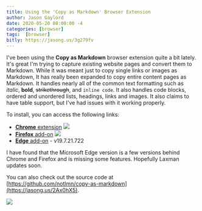 ```yaml
---
title: Using the 'Copy as Markdown' Browser Extension
author: Jason Gaylord
date: 2020-05-20 08:00:00 -4
categories: [browser]
tags:  [browser]
bitly: https://jasong.us/3g279fv
---
```


I've been using the **Copy as Markdown** browser extension quite a bit lately. It's great I'm trying to capture existing website pages and convert them to Markdown. While it was meant just to copy single links or images as Markdown, It has really been expanded to copy entire content pages as Markdown. It handles nearly all of the common text formatting such as *italic*, **bold**, ~~strikethrough~~, and `inline code`. It also handles code blocks, ordered and unordered lists, headings, links and images. It also claims to have table support, but I've had issues with it working properly.

To install, you can access the following links:

- [**Chrome** extension](https://jasong.us/3dUwiH5) [![](https://camo.githubusercontent.com/32645e008ba622ad75e4d8743fa05a7f033c0da8/68747470733a2f2f696d672e736869656c64732e696f2f6368726f6d652d7765622d73746f72652f762f6e6c61696f6e626c6361656a6563626b63696c6c676c6f646d6d66686a6866692e7376673f6c6162656c3d253230)](https://jasong.us/3dUwiH5)
- [**Firefox** add-on](https://jasong.us/3fTE6dU) [![](https://camo.githubusercontent.com/817dd40b39a8fb698f6d6058f3bbc5e5eca3cc94/68747470733a2f2f696d672e736869656c64732e696f2f616d6f2f762f6370792d61732d6d642e7376673f6c6162656c3d253230)](https://jasong.us/3fTE6dU)
- [**Edge** add-on](https://jasong.us/3dQI84W) - v19.7.21.722

I have found that the Microsoft Edge version is a few versions behind Chrome and Firefox and is missing some features. Hopefully Laxman updates soon.

You can also check out the source code at [https://github.com/notlmn/copy-as-markdown](https://jasong.us/2Ax0hX5).

![](https://cdn.jasongaylord.com/images/2020/05/20/copy-as-markdown.jpg)